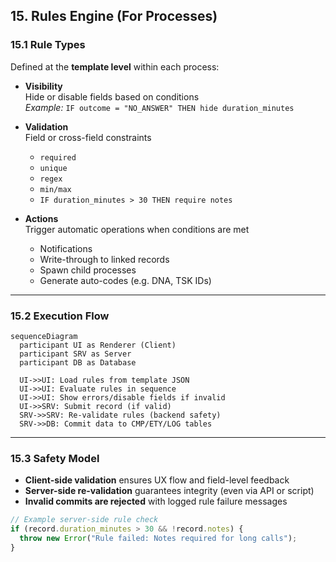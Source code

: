 ## 15. Rules Engine (For Processes)

### 15.1 Rule Types  
Defined at the **template level** within each process:

- **Visibility**  
  Hide or disable fields based on conditions  
  _Example:_ `IF outcome = "NO_ANSWER" THEN hide duration_minutes`

- **Validation**  
  Field or cross-field constraints
  
    - `required`
    - `unique`
    - `regex`
    - `min/max`
    - `IF duration_minutes > 30 THEN require notes`

- **Actions**  
  Trigger automatic operations when conditions are met
   
    - Notifications  
    - Write-through to linked records  
    - Spawn child processes  
    - Generate auto-codes (e.g. DNA, TSK IDs)

---

### 15.2 Execution Flow  

```mermaid
sequenceDiagram
  participant UI as Renderer (Client)
  participant SRV as Server
  participant DB as Database

  UI->>UI: Load rules from template JSON
  UI->>UI: Evaluate rules in sequence
  UI->>UI: Show errors/disable fields if invalid
  UI->>SRV: Submit record (if valid)
  SRV->>SRV: Re-validate rules (backend safety)
  SRV->>DB: Commit data to CMP/ETY/LOG tables
```

---

### 15.3 Safety Model
- **Client-side validation** ensures UX flow and field-level feedback
- **Server-side re-validation** guarantees integrity (even via API or script)
- **Invalid commits are rejected** with logged rule failure messages

```js
// Example server-side rule check
if (record.duration_minutes > 30 && !record.notes) {
  throw new Error("Rule failed: Notes required for long calls");
}
```
